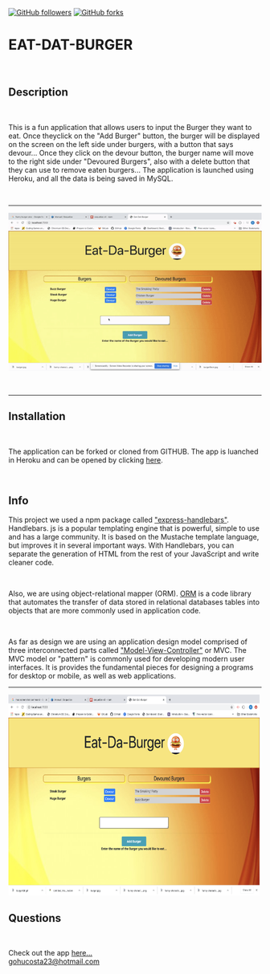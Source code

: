 [![GitHub followers](https://img.shields.io/github/followers/gohucosta23.svg?style=social&label=Follow&maxAge=2592000)](https://github.com/gohucosta23?tab=followers)
[![GitHub forks](https://img.shields.io/github/forks/gohucosta23/README-generator?style=social&label=Fork&maxAge=2592000)](https://GitHub.com/gohucosta23)


# EAT-DAT-BURGER
<br>

## Description
<br>
<p>This is a fun application that allows users to input the Burger they want to eat. Once theyclick on the "Add Burger" button, the burger will be displayed on the screen on the left side under burgers, with a button that says devour... Once they click on the devour button, the burger name will move to the right side under "Devoured Burgers", also with a delete button that they can use to remove eaten burgers... The application is launched using Heroku, and all the data is being saved in MySQL.</p>
<br>
<hr>

![Installation Demo](public/assets/images/burgerGif.gif)

<br>
<hr>

## Installation
<br>
<p>The application can be forked or cloned from GITHUB. The app is luanched in Heroku and can be opened by clicking <a href = "https://stormy-taiga-53566.herokuapp.com/"> here</a>. </p>

<br>

## Info

<p>This project we used a npm package called <a href ="https://www.npmjs.com/package/express-handlebars">"express-handlebars"</a>. Handlebars. js is a popular templating engine that is powerful, simple to use and has a large community. It is based on the Mustache template language, but improves it in several important ways. With Handlebars, you can separate the generation of HTML from the rest of your JavaScript and write cleaner code.</p>
<br>
<p> Also, we are using object-relational mapper (ORM). <a href = "https://www.js-data.io/docs/what-is-an-orm">ORM</a> is a code library that automates the transfer of data stored in relational databases tables into objects that are more commonly used in application code. </p>
<br>
<p> As far as design we are using an application design model comprised of three interconnected parts called  <a href = "https://en.wikipedia.org/wiki/Model%E2%80%93view%E2%80%93controller">"Model-View-Controller"</a> or MVC. The MVC model or "pattern" is commonly used for developing modern user interfaces. It is provides the fundamental pieces for designing a programs for desktop or mobile, as well as web applications.

<br>
<hr>

<img src = "public/assets/images/burgerpic.png" alt = "screen shot of npm start" width ="500px" height = "400px">

## Questions
<br>
<p>Check out the app <a href = "https://stormy-taiga-53566.herokuapp.com/" target = "blank">here...</a><br>
<a href = "mailto:gohucosta23@hotmail.com">gohucosta23@hotmail.com</a> 
